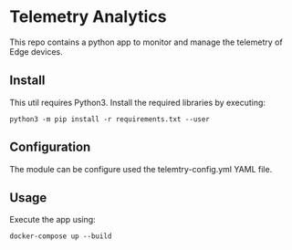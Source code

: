 # Telemetry Analytics

This repo contains a python app to monitor and manage the telemetry of Edge devices.

## Install
This util requires Python3.
Install the required libraries by executing:
```
python3 -m pip install -r requirements.txt --user
```

## Configuration
The module can be configure used the telemtry-config.yml YAML file.

## Usage
Execute the app using:
```
docker-compose up --build
```
